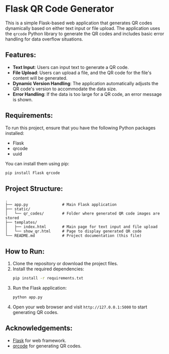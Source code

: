 
# Flask QR Code Generator

This is a simple Flask-based web application that generates QR codes dynamically based on either text input or file upload. The application uses the `qrcode` Python library to generate the QR codes and includes basic error handling for data overflow situations.

## Features:
- **Text Input**: Users can input text to generate a QR code.
- **File Upload**: Users can upload a file, and the QR code for the file's content will be generated.
- **Dynamic Version Handling**: The application automatically adjusts the QR code's version to accommodate the data size.
- **Error Handling**: If the data is too large for a QR code, an error message is shown.

## Requirements:
To run this project, ensure that you have the following Python packages installed:
- Flask
- qrcode
- uuid

You can install them using pip:

```bash
pip install Flask qrcode
```

## Project Structure:
```
.
├── app.py               # Main Flask application
├── static/
│   └── qr_codes/        # Folder where generated QR code images are stored
├── templates/
│   ├── index.html       # Main page for text input and file upload
│   └── show_qr.html     # Page to display generated QR code
└── README.md            # Project documentation (this file)
```

## How to Run:
1. Clone the repository or download the project files.
2. Install the required dependencies:
   ```bash
   pip install -r requirements.txt
   ```
3. Run the Flask application:
   ```bash
   python app.py
   ```
4. Open your web browser and visit `http://127.0.0.1:5000` to start generating QR codes.


## Acknowledgements:
- [Flask](https://flask.palletsprojects.com/) for web framework.
- [qrcode](https://pypi.org/project/qrcode/) for generating QR codes.
